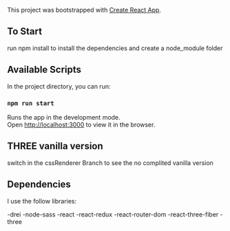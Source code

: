 This project was bootstrapped with [Create React App](https://github.com/facebook/create-react-app).

## To Start

run npm install to install the dependencies and create a node_module folder

## Available Scripts

In the project directory, you can run:

### `npm run start`

Runs the app in the development mode.<br />
Open [http://localhost:3000](http://localhost:3000) to view it in the browser.

## THREE vanilla version

switch in the cssRenderer Branch to see the no complited vanilla version

## Dependencies

I use the follow libraries:

-drei
-node-sass
-react
-react-redux
-react-router-dom
-react-three-fiber
-three
